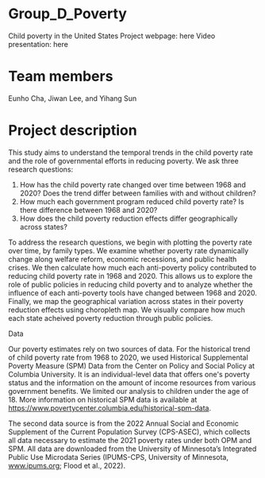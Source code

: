 # Group_D_Poverty
Child poverty in the United States
Project webpage: here
Video presentation: here

# Team members
Eunho Cha, Jiwan Lee, and Yihang Sun

# Project description
This study aims to understand the temporal trends in the child poverty rate and the role of governmental efforts in reducing poverty. We ask three research questions:
1. How has the child poverty rate changed over time between 1968 and 2020? Does the trend differ between families with and without children?
2. How much each government program reduced child poverty rate? Is there difference between 1968 and 2020?
3. How does the child poverty reduction effects differ geographically across states?

To address the research questions, we begin with plotting the poverty rate over time, by family types. We examine whether poverty rate dynamically change along welfare reform, economic recessions, and public health crises. We then calculate how much each anti-poverty policy contributed to reducing child poverty rate in 1968 and 2020. This allows us to explore the role of public policies in reducing child poverty and to analyze whether the influence of each anti-poverty tools have changed between 1968 and 2020. Finally, we map the geographical variation across states in their poverty reduction effects using choropleth map. We visually compare how much each state acheived poverty reduction through public policies.

Data

Our poverty estimates rely on two sources of data. For the historical trend of child poverty rate from 1968 to 2020, we used Historical Supplemental Poverty Measure (SPM) Data from the Center on Policy and Social Policy at Columbia University. It is an individual-level data that offers one's poverty status and the information on the amount of income resources from various government benefits. We limited our analysis to children under the age of 18. More information on historical SPM data is available at https://www.povertycenter.columbia.edu/historical-spm-data. 

The second data source is from the 2022 Annual Social and Economic Supplement of the Current Population Survey (CPS-ASEC), which collects all data necessary to estimate the 2021 poverty rates under both OPM and SPM. All data are downloaded from the University of Minnesota’s Integrated Public Use Microdata Series (IPUMS-CPS, University of Minnesota, www.ipums.org; Flood et al., 2022). 

